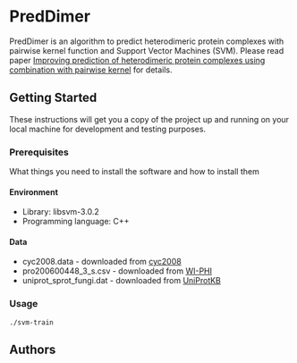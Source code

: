 # PredDimer
PredDimer is an algorithm to predict heterodimeric protein complexes with pairwise kernel function and Support Vector Machines (SVM).
Please read paper [Improving prediction of heterodimeric protein complexes using combination with pairwise kernel](https://bmcbioinformatics.biomedcentral.com/articles/10.1186/s12859-018-2017-5) for details.

## Getting Started

These instructions will get you a copy of the project up and running on your local machine for development and testing purposes.

### Prerequisites

What things you need to install the software and how to install them

#### Environment

* Library: libsvm-3.0.2
* Programming language: C++

#### Data

* cyc2008.data - downloaded from [cyc2008](http://wodaklab.org/cyc2008/)
* pro200600448_3_s.csv - downloaded from [WI-PHI](http://www.wiley-vch.de/contents/jc_2120/2007/pro200600448_s.html)
* uniprot_sprot_fungi.dat - downloaded from [UniProtKB](https://www.uniprot.org/uniprot/)

### Usage

```
./svm-train 
```

## Authors
